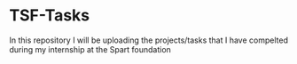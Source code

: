 # TSF-Tasks
In this repository I will be uploading the projects/tasks that I have compelted during my internship at the Spart foundation

